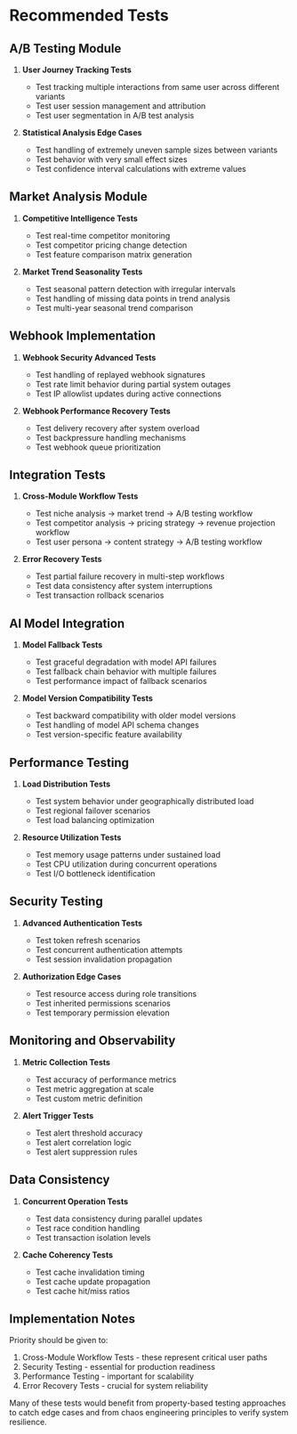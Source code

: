 # Recommended Tests

## A/B Testing Module
1. **User Journey Tracking Tests**
   - Test tracking multiple interactions from same user across different variants
   - Test user session management and attribution
   - Test user segmentation in A/B test analysis

2. **Statistical Analysis Edge Cases**
   - Test handling of extremely uneven sample sizes between variants
   - Test behavior with very small effect sizes
   - Test confidence interval calculations with extreme values

## Market Analysis Module
1. **Competitive Intelligence Tests**
   - Test real-time competitor monitoring
   - Test competitor pricing change detection
   - Test feature comparison matrix generation

2. **Market Trend Seasonality Tests**
   - Test seasonal pattern detection with irregular intervals
   - Test handling of missing data points in trend analysis
   - Test multi-year seasonal trend comparison

## Webhook Implementation
1. **Webhook Security Advanced Tests**
   - Test handling of replayed webhook signatures
   - Test rate limit behavior during partial system outages
   - Test IP allowlist updates during active connections

2. **Webhook Performance Recovery Tests**
   - Test delivery recovery after system overload
   - Test backpressure handling mechanisms
   - Test webhook queue prioritization

## Integration Tests
1. **Cross-Module Workflow Tests**
   - Test niche analysis → market trend → A/B testing workflow
   - Test competitor analysis → pricing strategy → revenue projection workflow
   - Test user persona → content strategy → A/B testing workflow

2. **Error Recovery Tests**
   - Test partial failure recovery in multi-step workflows
   - Test data consistency after system interruptions
   - Test transaction rollback scenarios

## AI Model Integration
1. **Model Fallback Tests**
   - Test graceful degradation with model API failures
   - Test fallback chain behavior with multiple failures
   - Test performance impact of fallback scenarios

2. **Model Version Compatibility Tests**
   - Test backward compatibility with older model versions
   - Test handling of model API schema changes
   - Test version-specific feature availability

## Performance Testing
1. **Load Distribution Tests**
   - Test system behavior under geographically distributed load
   - Test regional failover scenarios
   - Test load balancing optimization

2. **Resource Utilization Tests**
   - Test memory usage patterns under sustained load
   - Test CPU utilization during concurrent operations
   - Test I/O bottleneck identification

## Security Testing
1. **Advanced Authentication Tests**
   - Test token refresh scenarios
   - Test concurrent authentication attempts
   - Test session invalidation propagation

2. **Authorization Edge Cases**
   - Test resource access during role transitions
   - Test inherited permissions scenarios
   - Test temporary permission elevation

## Monitoring and Observability
1. **Metric Collection Tests**
   - Test accuracy of performance metrics
   - Test metric aggregation at scale
   - Test custom metric definition

2. **Alert Trigger Tests**
   - Test alert threshold accuracy
   - Test alert correlation logic
   - Test alert suppression rules

## Data Consistency
1. **Concurrent Operation Tests**
   - Test data consistency during parallel updates
   - Test race condition handling
   - Test transaction isolation levels

2. **Cache Coherency Tests**
   - Test cache invalidation timing
   - Test cache update propagation
   - Test cache hit/miss ratios

## Implementation Notes

Priority should be given to:
1. Cross-Module Workflow Tests - these represent critical user paths
2. Security Testing - essential for production readiness
3. Performance Testing - important for scalability
4. Error Recovery Tests - crucial for system reliability

Many of these tests would benefit from property-based testing approaches to catch edge cases and from chaos engineering principles to verify system resilience.
